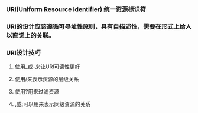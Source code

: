 ### URI(Uniform Resource Identifier) 统一资源标识符

### URI的设计应该遵循可寻址性原则，具有自描述性，需要在形式上给人以直觉上的关联。

### URI设计技巧

1. 使用_或-来让URI可读性更好

2. 使用/来表示资源的层级关系

3. 使用?用来过滤资源

4. ,或;可以用来表示同级资源的关系
